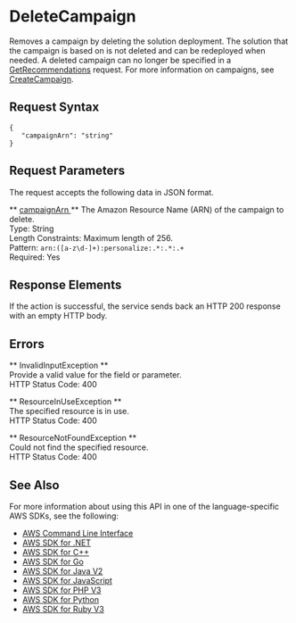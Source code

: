 # DeleteCampaign<a name="API_DeleteCampaign"></a>

Removes a campaign by deleting the solution deployment\. The solution that the campaign is based on is not deleted and can be redeployed when needed\. A deleted campaign can no longer be specified in a [GetRecommendations](https://docs.aws.amazon.com/personalize/latest/dg/API_RS_GetRecommendations.html) request\. For more information on campaigns, see [CreateCampaign](API_CreateCampaign.md)\.

## Request Syntax<a name="API_DeleteCampaign_RequestSyntax"></a>

```
{
   "campaignArn": "string"
}
```

## Request Parameters<a name="API_DeleteCampaign_RequestParameters"></a>

The request accepts the following data in JSON format\.

 ** [ campaignArn ](#API_DeleteCampaign_RequestSyntax) **   <a name="personalize-DeleteCampaign-request-campaignArn"></a>
The Amazon Resource Name \(ARN\) of the campaign to delete\.  
Type: String  
Length Constraints: Maximum length of 256\.  
Pattern: `arn:([a-z\d-]+):personalize:.*:.*:.+`   
Required: Yes

## Response Elements<a name="API_DeleteCampaign_ResponseElements"></a>

If the action is successful, the service sends back an HTTP 200 response with an empty HTTP body\.

## Errors<a name="API_DeleteCampaign_Errors"></a>

 ** InvalidInputException **   
Provide a valid value for the field or parameter\.  
HTTP Status Code: 400

 ** ResourceInUseException **   
The specified resource is in use\.  
HTTP Status Code: 400

 ** ResourceNotFoundException **   
Could not find the specified resource\.  
HTTP Status Code: 400

## See Also<a name="API_DeleteCampaign_SeeAlso"></a>

For more information about using this API in one of the language\-specific AWS SDKs, see the following:
+  [ AWS Command Line Interface](https://docs.aws.amazon.com/goto/aws-cli/personalize-2018-05-22/DeleteCampaign) 
+  [ AWS SDK for \.NET](https://docs.aws.amazon.com/goto/DotNetSDKV3/personalize-2018-05-22/DeleteCampaign) 
+  [ AWS SDK for C\+\+](https://docs.aws.amazon.com/goto/SdkForCpp/personalize-2018-05-22/DeleteCampaign) 
+  [ AWS SDK for Go](https://docs.aws.amazon.com/goto/SdkForGoV1/personalize-2018-05-22/DeleteCampaign) 
+  [ AWS SDK for Java V2](https://docs.aws.amazon.com/goto/SdkForJavaV2/personalize-2018-05-22/DeleteCampaign) 
+  [ AWS SDK for JavaScript](https://docs.aws.amazon.com/goto/AWSJavaScriptSDK/personalize-2018-05-22/DeleteCampaign) 
+  [ AWS SDK for PHP V3](https://docs.aws.amazon.com/goto/SdkForPHPV3/personalize-2018-05-22/DeleteCampaign) 
+  [ AWS SDK for Python](https://docs.aws.amazon.com/goto/boto3/personalize-2018-05-22/DeleteCampaign) 
+  [ AWS SDK for Ruby V3](https://docs.aws.amazon.com/goto/SdkForRubyV3/personalize-2018-05-22/DeleteCampaign) 